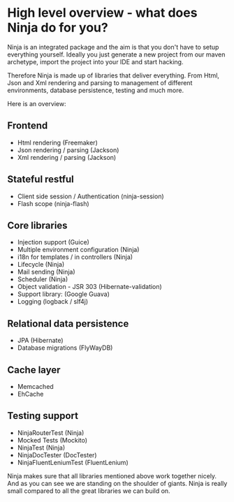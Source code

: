 High level overview - what does Ninja do for you?
=================================================

Ninja is an integrated package and the aim is that you don't have to setup everything yourself.
Ideally you just generate a new project from our maven archetype, import the project into your
IDE and start hacking.

Therefore Ninja is made up of libraries that deliver everything. From Html, Json and Xml rendering
and parsing to management of different environments, database persistence, testing and much more.

Here is an overview:

Frontend
--------
- Html rendering (Freemaker)
- Json rendering / parsing (Jackson)
- Xml rendering / parsing (Jackson)

Stateful restful
----------------
- Client side session / Authentication (ninja-session)
- Flash scope (ninja-flash)

Core libraries
--------------
- Injection support (Guice)
- Multiple environment configuration (Ninja)
- i18n for templates / in controllers (Ninja)
- Lifecycle (Ninja)
- Mail sending (Ninja)
- Scheduler (Ninja)
- Object validation - JSR 303 (Hibernate-validation)
- Support library: (Google Guava)
- Logging (logback / slf4j)

Relational data persistence
---------------------------
- JPA (Hibernate)
- Database migrations (FlyWayDB)

Cache layer
-----------
- Memcached
- EhCache

Testing support
---------------
- NinjaRouterTest (Ninja)
- Mocked Tests (Mockito)
- NinjaTest (Ninja)
- NinjaDocTester (DocTester)
- NinjaFluentLeniumTest (FluentLenium)


Ninja makes sure that all libraries mentioned above work together nicely. And as you can see we are standing
on the shoulder of giants. Ninja is really small compared to all the great libraries we can build on.


 
